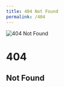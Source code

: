 ```yaml
---
title: 404 Not Found
permalink: /404
---
```

<div class="status-page-container">
<div>
    <img src="http://i.imgur.com/Ewp6a5U.jpg" alt="404 Not Found" />
    <h1>404</h1>
    <h2>Not Found</h2>
</div>
</div>
